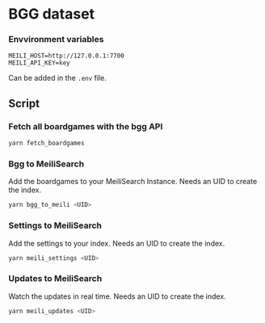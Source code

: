 # BGG dataset

### Envvironment variables

```
MEILI_HOST=http://127.0.0.1:7700
MEILI_API_KEY=key
```
Can be added in the `.env` file.

## Script

### Fetch all boardgames with the bgg API
```bash
yarn fetch_boardgames
```

### Bgg to MeiliSearch

Add the boardgames to your MeiliSearch Instance. Needs an UID to create the index.
```bash
yarn bgg_to_meili <UID>
```

### Settings to MeiliSearch

Add the settings to your index. Needs an UID to create the index.
```bash
yarn meili_settings <UID>
```

### Updates to MeiliSearch

Watch the updates in real time.  Needs an UID to create the index.
```bash
yarn meili_updates <UID>
```
